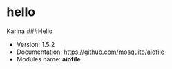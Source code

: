 # hello
Karina
###Hello

* Version: 1.5.2
* Documentation: https://github.com/mosquito/aiofile
* Modules name: **aiofile**
